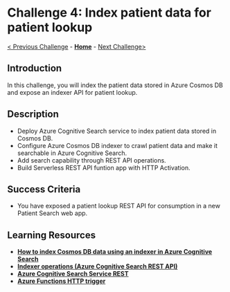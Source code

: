 # Challenge 4: Index patient data for patient lookup

[< Previous Challenge](./Challenge03.md) - **[Home](../readme.md)** - [Next Challenge>](./Challenge05.md)

## Introduction

In this challenge, you will index the patient data stored in Azure Cosmos DB and expose an indexer API for patient lookup.

## Description

- Deploy Azure Cognitive Search service to index patient data stored in Cosmos DB.
- Configure Azure Cosmos DB indexer to crawl patient data and make it searchable in Azure Cognitive Search.
- Add search capability through REST API operations.
- Build Serverless REST API funtion app with HTTP Activation.

## Success Criteria
- You have exposed a patient lookup REST API for consumption in a new Patient Search web app.

## Learning Resources

- **[How to index Cosmos DB data using an indexer in Azure Cognitive Search](https://docs.microsoft.com/en-us/azure/search/search-howto-index-cosmosdb)**
- **[Indexer operations (Azure Cognitive Search REST API)](https://docs.microsoft.com/en-us/rest/api/searchservice/indexer-operations)**
- **[Azure Cognitive Search Service REST](https://docs.microsoft.com/en-us/rest/api/searchservice/)**
- **[Azure Functions HTTP trigger](https://docs.microsoft.com/en-us/azure/azure-functions/functions-bindings-http-webhook-trigger?tabs=javascript)**


